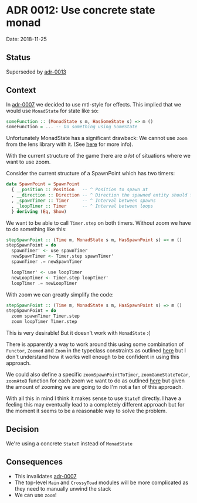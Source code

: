 # ADR 0012: Use concrete state monad

Date: 2018-11-25

## Status

Superseded by [adr-0013](/docs/architecture/decisions/adr-0013-use-ioref-for-state.md)

## Context

In [adr-0007](/docs/architecture/decisisons/adr-0007-SUPERSEDED-mtl-style-for-effects.md) we decided to use
mtl-style for effects. This implied that we would use `MonadState` for state like so:

```haskell
someFunction :: (MonadState s m, HasSomeState s) => m ()
someFunction = ... -- Do something using SomeState
```

Unfortunately MonadState has a significant drawback: We cannot use `zoom` from the lens library
with it. (See [here](https://github.com/ekmett/lens/issues/316#issuecomment-20894162) for more
info).

With the current structure of the game there are _a lot_ of situations where we want to use zoom.

Consider the current structure of a SpawnPoint which has two timers:

```haskell
data SpawnPoint = SpawnPoint
  { __position :: Position   -- ^ Position to spawn at
  , __direction :: Direction -- ^ Direction the spawned entity should face
  , _spawnTimer :: Timer     -- ^ Interval between spawns
  , _loopTimer :: Timer      -- ^ Interval between loops
  } deriving (Eq, Show)
```

We want to be able to call `Timer.step` on both timers. Without zoom we have to do something
like this:

```haskell
stepSpawnPoint :: (Time m, MonadState s m, HasSpawnPoint s) => m ()
stepSpawnPoint = do
  spawnTimer' <- use spawnTimer
  newSpawnTimer <- Timer.step spawnTimer'
  spawnTimer .= newSpawnTimer

  loopTimer' <- use loopTimer
  newLoopTimer <- Timer.step loopTimer'
  loopTimer .= newLoopTimer
```

With zoom we can greatly simplify the code:

```haskell
stepSpawnPoint :: (Time m, MonadState s m, HasSpawnPoint s) => m ()
stepSpawnPoint = do
  zoom spawnTimer Timer.step
  zoom loopTimer Timer.step
```

This is very desirable! But it doesn't work with `MonadState` :(

There is apparently a way to work around this using some combination of `Functor`, `Zoomed` and
`Zoom` in the typeclass constraints as outlined [here](https://stackoverflow.com/a/30831627) but
I don't understand how it works well enough to be confident in using this approach.

We could also define a specific `zoomSpawnPointToTimer`, `zoomGameStateToCar`, `zoomAtoB` function
for each zoom we want to do as outlined [here](https://stackoverflow.com/a/41131823) but given
the amount of zooming we are going to do I'm not a fan of this approach.

With all this in mind I think it makes sense to use `StateT` directly. I have a feeling
this may eventually lead to a completely different approach but for the moment it seems
to be a reasonable way to solve the problem.

## Decision

We're using a concrete `StateT` instead of `MonadState`

## Consequences

- This invalidates [adr-0007](/docs/architecture/decisions/adr-0007-SUPERSEDED-mtl-style-for-effects.md)
- The top-level `Main` and `CrossyToad` modules will be more complicated as they need to manually unwind
  the stack
- We can use `zoom`!
